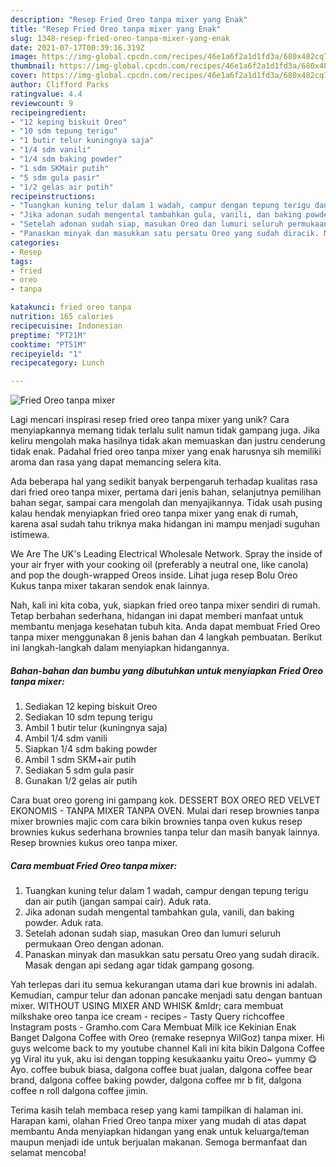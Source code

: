 ```yaml
---
description: "Resep Fried Oreo tanpa mixer yang Enak"
title: "Resep Fried Oreo tanpa mixer yang Enak"
slug: 1348-resep-fried-oreo-tanpa-mixer-yang-enak
date: 2021-07-17T00:39:16.319Z
image: https://img-global.cpcdn.com/recipes/46e1a6f2a1d1fd3a/680x482cq70/fried-oreo-tanpa-mixer-foto-resep-utama.jpg
thumbnail: https://img-global.cpcdn.com/recipes/46e1a6f2a1d1fd3a/680x482cq70/fried-oreo-tanpa-mixer-foto-resep-utama.jpg
cover: https://img-global.cpcdn.com/recipes/46e1a6f2a1d1fd3a/680x482cq70/fried-oreo-tanpa-mixer-foto-resep-utama.jpg
author: Clifford Parks
ratingvalue: 4.4
reviewcount: 9
recipeingredient:
- "12 keping biskuit Oreo"
- "10 sdm tepung terigu"
- "1 butir telur kuningnya saja"
- "1/4 sdm vanili"
- "1/4 sdm baking powder"
- "1 sdm SKMair putih"
- "5 sdm gula pasir"
- "1/2 gelas air putih"
recipeinstructions:
- "Tuangkan kuning telur dalam 1 wadah, campur dengan tepung terigu dan air putih (jangan sampai cair). Aduk rata."
- "Jika adonan sudah mengental tambahkan gula, vanili, dan baking powder. Aduk rata."
- "Setelah adonan sudah siap, masukan Oreo dan lumuri seluruh permukaan Oreo dengan adonan."
- "Panaskan minyak dan masukkan satu persatu Oreo yang sudah diracik. Masak dengan api sedang agar tidak gampang gosong."
categories:
- Resep
tags:
- fried
- oreo
- tanpa

katakunci: fried oreo tanpa 
nutrition: 165 calories
recipecuisine: Indonesian
preptime: "PT21M"
cooktime: "PT51M"
recipeyield: "1"
recipecategory: Lunch

---
```



![Fried Oreo tanpa mixer](https://img-global.cpcdn.com/recipes/46e1a6f2a1d1fd3a/680x482cq70/fried-oreo-tanpa-mixer-foto-resep-utama.jpg)

Lagi mencari inspirasi resep fried oreo tanpa mixer yang unik? Cara menyiapkannya memang tidak terlalu sulit namun tidak gampang juga. Jika keliru mengolah maka hasilnya tidak akan memuaskan dan justru cenderung tidak enak. Padahal fried oreo tanpa mixer yang enak harusnya sih memiliki aroma dan rasa yang dapat memancing selera kita.

Ada beberapa hal yang sedikit banyak berpengaruh terhadap kualitas rasa dari fried oreo tanpa mixer, pertama dari jenis bahan, selanjutnya pemilihan bahan segar, sampai cara mengolah dan menyajikannya. Tidak usah pusing kalau hendak menyiapkan fried oreo tanpa mixer yang enak di rumah, karena asal sudah tahu triknya maka hidangan ini mampu menjadi suguhan istimewa.

We Are The UK&#39;s Leading Electrical Wholesale Network. Spray the inside of your air fryer with your cooking oil (preferably a neutral one, like canola) and pop the dough-wrapped Oreos inside. Lihat juga resep Bolu Oreo Kukus tanpa mixer takaran sendok enak lainnya.


Nah, kali ini kita coba, yuk, siapkan fried oreo tanpa mixer sendiri di rumah. Tetap berbahan sederhana, hidangan ini dapat memberi manfaat untuk membantu menjaga kesehatan tubuh kita. Anda dapat membuat Fried Oreo tanpa mixer menggunakan 8 jenis bahan dan 4 langkah pembuatan. Berikut ini langkah-langkah dalam menyiapkan hidangannya.

<!--inarticleads1-->

##### Bahan-bahan dan bumbu yang dibutuhkan untuk menyiapkan Fried Oreo tanpa mixer:

1. Sediakan 12 keping biskuit Oreo
1. Sediakan 10 sdm tepung terigu
1. Ambil 1 butir telur (kuningnya saja)
1. Ambil 1/4 sdm vanili
1. Siapkan 1/4 sdm baking powder
1. Ambil 1 sdm SKM+air putih
1. Sediakan 5 sdm gula pasir
1. Gunakan 1/2 gelas air putih


Cara buat oreo goreng ini gampang kok. DESSERT BOX OREO RED VELVET EKONOMIS - TANPA MIXER TANPA OVEN. Mulai dari resep brownies tanpa mixer brownies majic com cara bikin brownies tanpa oven kukus resep brownies kukus sederhana brownies tanpa telur dan masih banyak lainnya. Resep brownies kukus oreo tanpa mixer. 

<!--inarticleads2-->

##### Cara membuat Fried Oreo tanpa mixer:

1. Tuangkan kuning telur dalam 1 wadah, campur dengan tepung terigu dan air putih (jangan sampai cair). Aduk rata.
1. Jika adonan sudah mengental tambahkan gula, vanili, dan baking powder. Aduk rata.
1. Setelah adonan sudah siap, masukan Oreo dan lumuri seluruh permukaan Oreo dengan adonan.
1. Panaskan minyak dan masukkan satu persatu Oreo yang sudah diracik. Masak dengan api sedang agar tidak gampang gosong.


Yah terlepas dari itu semua kekurangan utama dari kue brownis ini adalah. Kemudian, campur telur dan adonan pancake menjadi satu dengan bantuan mixer. WITHOUT USING MIXER AND WHISK &amp;mldr; cara membuat milkshake oreo tanpa ice cream - recipes - Tasty Query richcoffee Instagram posts - Gramho.com Cara Membuat Milk ice Kekinian Enak Banget Dalgona Coffee with Oreo (remake resepnya WilGoz) tanpa mixer. Hi guys welcome back to my youtube channel Kali ini kita bikin Dalgona Coffee yg Viral itu yuk, aku isi dengan topping kesukaanku yaitu Oreo~ yummy 😋 Ayo. coffee bubuk biasa, dalgona coffee buat jualan, dalgona coffee bear brand, dalgona coffee baking powder, dalgona coffee mr b fit, dalgona coffee n roll dalgona coffee jimin. 

Terima kasih telah membaca resep yang kami tampilkan di halaman ini. Harapan kami, olahan Fried Oreo tanpa mixer yang mudah di atas dapat membantu Anda menyiapkan hidangan yang enak untuk keluarga/teman maupun menjadi ide untuk berjualan makanan. Semoga bermanfaat dan selamat mencoba!
